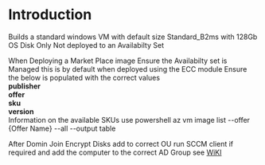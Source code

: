 # Introduction 
Builds a standard windows VM with default size Standard_B2ms with 128Gb OS Disk Only
Not deployed to an Availabilty Set

When Deploying a Market Place image
Ensure the Availabilty set is Managed this is by default when deployed using the ECC module
Ensure the below is populated with the correct values<br>
**publisher**<br>
**offer**<br>
**sku**<br>
**version**<br>
Information on the available SKUs use powershell
az vm image list --offer {Offer Name} --all --output table

After Domin Join Encrypt Disks add to correct OU run SCCM client if required and add the computer to the correct AD Group see [WiKI](https://dev.azure.com/Essex-County-Council/Production%20Terraform%20Modules/_wiki/wikis/Production-Terraform-Modules.wiki/9/Terraform-Modules)